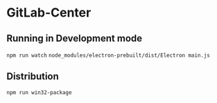 # GitLab-Center

## Running in Development mode
`npm run watch`
`node_modules/electron-prebuilt/dist/Electron main.js`

## Distribution
`npm run win32-package`